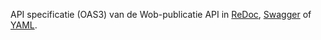API specificatie (OAS3) van de Wob-publicatie API in
  [ReDoc](http://redocly.github.io/redoc/?url=https://raw.githubusercontent.com/VNG-Realisatie/ODS-Open-WOB/master/oas-specificatie/openapi.yaml),
  [Swagger](https://petstore.swagger.io/?url=https://raw.githubusercontent.com/VNG-Realisatie/ODS-Open-WOB/master/oas-specificatie/openapi.yaml) of
  [YAML](https://raw.githubusercontent.com/VNG-Realisatie/ODS-Open-WOB/master/oas-specificatie/openapi.yaml).
